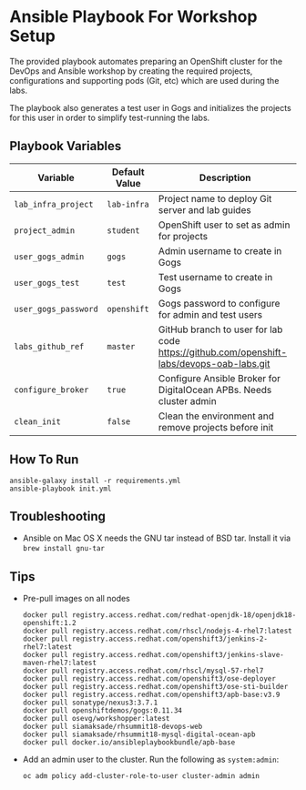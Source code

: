 Ansible Playbook For Workshop Setup
=========

The provided playbook automates preparing an OpenShift cluster for the DevOps and Ansible 
workshop by creating the required projects, configurations and supporting pods (Git, etc) which 
are used during the labs.

The playbook also generates a test user in Gogs and initializes the projects for this user in 
order to simplify test-running the labs.


Playbook Variables
------------

| Variable              | Default Value | Description   |
|-----------------------|---------------|---------------|
|`lab_infra_project`    | `lab-infra`   | Project name to deploy Git server and lab guides  |
|`project_admin`        | `student`     | OpenShift user to set as admin for projects |
|`user_gogs_admin`      | `gogs`        | Admin username to create in Gogs |
|`user_gogs_test`       | `test`        | Test username to create in Gogs |
|`user_gogs_password`   | `openshift`   | Gogs password to configure for admin and test users |
|`labs_github_ref`      | `master`      | GitHub branch to user for lab code https://github.com/openshift-labs/devops-oab-labs.git |
|`configure_broker`     | `true`        | Configure Ansible Broker for DigitalOcean APBs. Needs cluster admin |
|`clean_init`           | `false`       | Clean the environment and remove projects before init |

How To Run
------------

```
ansible-galaxy install -r requirements.yml
ansible-playbook init.yml
```

Troubleshooting
------------

* Ansible on Mac OS X needs the GNU tar instead of BSD tar. Install it via `brew install gnu-tar`


Tips
----------------
* Pre-pull images on all nodes

  ```
  docker pull registry.access.redhat.com/redhat-openjdk-18/openjdk18-openshift:1.2
  docker pull registry.access.redhat.com/rhscl/nodejs-4-rhel7:latest
  docker pull registry.access.redhat.com/openshift3/jenkins-2-rhel7:latest
  docker pull registry.access.redhat.com/openshift3/jenkins-slave-maven-rhel7:latest
  docker pull registry.access.redhat.com/rhscl/mysql-57-rhel7
  docker pull registry.access.redhat.com/openshift3/ose-deployer
  docker pull registry.access.redhat.com/openshift3/ose-sti-builder
  docker pull registry.access.redhat.com/openshift3/apb-base:v3.9
  docker pull sonatype/nexus3:3.7.1
  docker pull openshiftdemos/gogs:0.11.34
  docker pull osevg/workshopper:latest
  docker pull siamaksade/rhsummit18-devops-web
  docker pull siamaksade/rhsummit18-mysql-digital-ocean-apb
  docker pull docker.io/ansibleplaybookbundle/apb-base

  ```

* Add an admin user to the cluster. Run the following as `system:admin`:

  ```
  oc adm policy add-cluster-role-to-user cluster-admin admin
  ```

